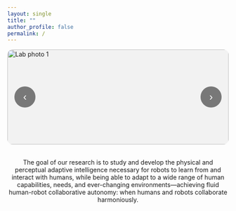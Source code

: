 ```yaml
---
layout: single
title: ""
author_profile: false
permalink: /
---
```


<!-- ====== MAIN PHOTO SLIDER ====== -->
<div class="slider" aria-label="Figueroa Robotics Lab Photo Gallery">
  <button class="nav prev" aria-label="Previous slide">‹</button>

  <div class="track" role="region" aria-live="polite">
    <!-- Replace these image paths with your own -->
    <img src="{{ '/assets/images/IMG_4148.JPG' | relative_url }}" alt="Lab photo 1" class="slide current">
    <img src="{{ '/assets/images/IMG_4148.JPG' | relative_url }}" alt="Lab photo 2" class="slide">
    <img src="{{ '/assets/images/IMG_4148.JPG' | relative_url }}" alt="Lab photo 3" class="slide">
  </div>

  <button class="nav next" aria-label="Next slide">›</button>

  <div class="dots" role="tablist" aria-label="Choose slide"></div>
</div>

<style>
/* ====== Slider Styles (larger hero) ====== */
.slider {
  position: relative;
  max-width: 1200px;   /* wider than before */
  margin: 0 auto 2rem; /* center and add space below */
  overflow: hidden;
  border-radius: 12px;
  aspect-ratio: 21/9;  /* cinematic wide aspect ratio */
  background: #f2f2f2; /* fallback background */
}
.track {
  display: flex;
  height: 100%;
  transition: transform 300ms ease;
}
.slide {
  width: 100%;
  height: 100%;
  flex: 0 0 100%;
  object-fit: cover;   /* crop/scale images nicely */
  display: block;
}
.nav {
  position: absolute;
  top: 50%;
  translate: 0 -50%;
  border: none;
  background: rgba(0,0,0,0.5);
  color: #fff;
  width: 48px; height: 48px;  /* bigger buttons */
  border-radius: 50%;
  cursor: pointer;
  font-size: 24px;
}
.prev { left: 16px; }
.next { right: 16px; }
.dots {
  position: absolute;
  left: 50%;
  bottom: 16px;
  translate: -50% 0;
  display: flex;
  gap: 8px;
}
.dots button {
  width: 12px;
  height: 12px;
  border-radius: 50%;
  border: none;
  background: rgba(255,255,255,0.6);
  cursor: pointer;
}
.dots button[aria-selected="true"] { background: white; }
</style>

<!-- Link to external JS (placed in /assets/js/slider.js) -->
<script src="{{ '/assets/js/slider.js' | relative_url }}" defer></script>

<p style="max-width: 900px; margin: 2rem auto; text-align: center;">
The goal of our research is to study and develop the physical and perceptual adaptive intelligence necessary for robots to learn from and interact with humans, while being able to adapt to a wide range of human capabilities, needs, and ever-changing environments—achieving fluid human-robot collaborative autonomy: when humans and robots collaborate harmoniously.
</p>
